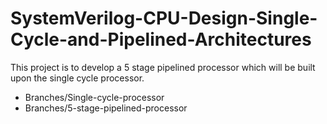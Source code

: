 # SystemVerilog-CPU-Design-Single-Cycle-and-Pipelined-Architectures
This project is to develop a 5 stage pipelined processor which will be built upon the single cycle processor.

* Branches/Single-cycle-processor
* Branches/5-stage-pipelined-processor
